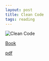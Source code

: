 ```yaml
---
layout: post
title: Clean Code
tags: reading
---
```


![Clean Code](https://images-na.ssl-images-amazon.com/images/I/41TINACY3hL._SX384_BO1,204,203,200_.jpg)


[Book](https://www.amazon.ca/Clean-Code-Handbook-Software-Craftsmanship/dp/0132350882)

[pdf](http://ricardogeek.com/docs/clean_code.pdf)
